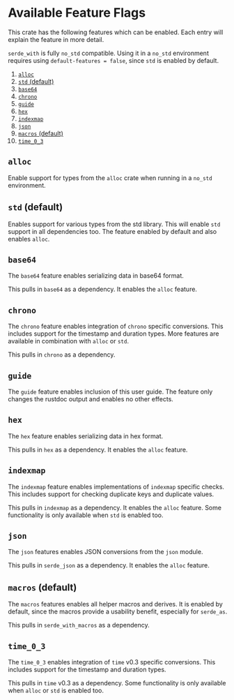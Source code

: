 # Available Feature Flags

This crate has the following features which can be enabled.
Each entry will explain the feature in more detail.

`serde_with` is fully `no_std` compatible.
Using it in a `no_std` environment requires using `default-features = false`, since `std` is enabled by default.

1. [`alloc`](#alloc)
2. [`std` (default)](#std-default)
3. [`base64`](#base64)
4. [`chrono`](#chrono)
5. [`guide`](#guide)
6. [`hex`](#hex)
7. [`indexmap`](#indexmap)
8. [`json`](#json)
9. [`macros` (default)](#macros-default)
10. [`time_0_3`](#time_0_3)

## `alloc`

Enable support for types from the `alloc` crate when running in a `no_std` environment.

## `std` (default)

Enables support for various types from the std library.
This will enable `std` support in all dependencies too.
The feature enabled by default and also enables `alloc`.

## `base64`

The `base64` feature enables serializing data in base64 format.

This pulls in `base64` as a dependency.
It enables the `alloc` feature.

## `chrono`

The `chrono` feature enables integration of `chrono` specific conversions.
This includes support for the timestamp and duration types.
More features are available in combination with `alloc` or `std`.

This pulls in `chrono` as a dependency.

## `guide`

The `guide` feature enables inclusion of this user guide.
The feature only changes the rustdoc output and enables no other effects.

## `hex`

The `hex` feature enables serializing data in hex format.

This pulls in `hex` as a dependency.
It enables the `alloc` feature.

## `indexmap`

The `indexmap` feature enables implementations of `indexmap` specific checks.
This includes support for checking duplicate keys and duplicate values.

This pulls in `indexmap` as a dependency.
It enables the `alloc` feature.
Some functionality is only available when `std` is enabled too.

## `json`

The `json` features enables JSON conversions from the `json` module.

This pulls in `serde_json` as a dependency.
It enables the `alloc` feature.

## `macros` (default)

The `macros` features enables all helper macros and derives.
It is enabled by default, since the macros provide a usability benefit, especially for `serde_as`.

This pulls in `serde_with_macros` as a dependency.

## `time_0_3`

The `time_0_3` enables integration of `time` v0.3 specific conversions.
This includes support for the timestamp and duration types.

This pulls in `time` v0.3 as a dependency.
Some functionality is only available when `alloc` or `std` is enabled too.
